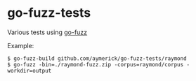 # go-fuzz-tests

Various tests using [go-fuzz](https://github.com/dvyukov/go-fuzz)

Example:

    $ go-fuzz-build github.com/aymerick/go-fuzz-tests/raymond
    $ go-fuzz -bin=./raymond-fuzz.zip -corpus=raymond/corpus -workdir=output

